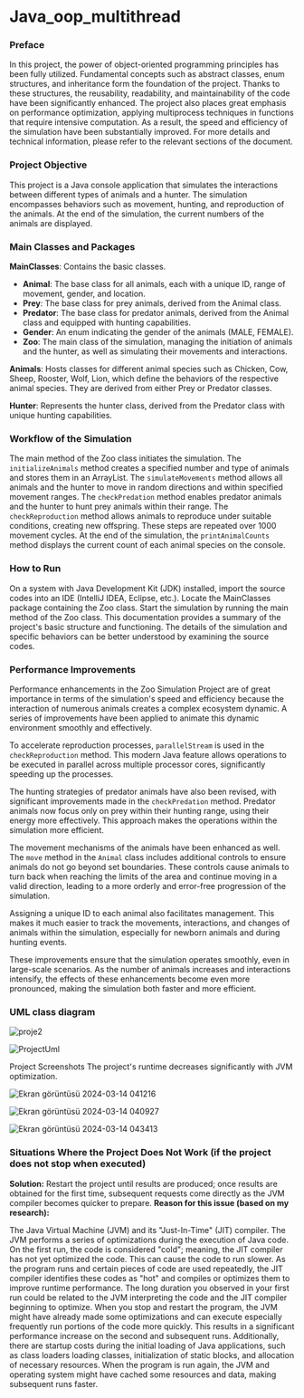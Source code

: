 # Java_oop_multithread

### Preface
In this project, the power of object-oriented programming principles has been fully utilized. Fundamental concepts such as abstract classes, enum structures, and inheritance form the foundation of the project. Thanks to these structures, the reusability, readability, and maintainability of the code have been significantly enhanced. The project also places great emphasis on performance optimization, applying multiprocess techniques in functions that require intensive computation. As a result, the speed and efficiency of the simulation have been substantially improved. For more details and technical information, please refer to the relevant sections of the document.

### Project Objective
This project is a Java console application that simulates the interactions between different types of animals and a hunter. The simulation encompasses behaviors such as movement, hunting, and reproduction of the animals. At the end of the simulation, the current numbers of the animals are displayed.

### Main Classes and Packages
**MainClasses**: Contains the basic classes.
- **Animal**: The base class for all animals, each with a unique ID, range of movement, gender, and location.
- **Prey**: The base class for prey animals, derived from the Animal class.
- **Predator**: The base class for predator animals, derived from the Animal class and equipped with hunting capabilities.
- **Gender**: An enum indicating the gender of the animals (MALE, FEMALE).
- **Zoo**: The main class of the simulation, managing the initiation of animals and the hunter, as well as simulating their movements and interactions.
  
**Animals**: Hosts classes for different animal species such as Chicken, Cow, Sheep, Rooster, Wolf, Lion, which define the behaviors of the respective animal species. They are derived from either Prey or Predator classes.

**Hunter**: Represents the hunter class, derived from the Predator class with unique hunting capabilities.

### Workflow of the Simulation
The main method of the Zoo class initiates the simulation. The `initializeAnimals` method creates a specified number and type of animals and stores them in an ArrayList. The `simulateMovements` method allows all animals and the hunter to move in random directions and within specified movement ranges. The `checkPredation` method enables predator animals and the hunter to hunt prey animals within their range. The `checkReproduction` method allows animals to reproduce under suitable conditions, creating new offspring. These steps are repeated over 1000 movement cycles. At the end of the simulation, the `printAnimalCounts` method displays the current count of each animal species on the console.

### How to Run
On a system with Java Development Kit (JDK) installed, import the source codes into an IDE (IntelliJ IDEA, Eclipse, etc.). Locate the MainClasses package containing the Zoo class. Start the simulation by running the main method of the Zoo class. This documentation provides a summary of the project's basic structure and functioning. The details of the simulation and specific behaviors can be better understood by examining the source codes.

### Performance Improvements
Performance enhancements in the Zoo Simulation Project are of great importance in terms of the simulation's speed and efficiency because the interaction of numerous animals creates a complex ecosystem dynamic. A series of improvements have been applied to animate this dynamic environment smoothly and effectively.

To accelerate reproduction processes, `parallelStream` is used in the `checkReproduction` method. This modern Java feature allows operations to be executed in parallel across multiple processor cores, significantly speeding up the processes.

The hunting strategies of predator animals have also been revised, with significant improvements made in the `checkPredation` method. Predator animals now focus only on prey within their hunting range, using their energy more effectively. This approach makes the operations within the simulation more efficient.

The movement mechanisms of the animals have been enhanced as well. The `move` method in the `Animal` class includes additional controls to ensure animals do not go beyond set boundaries. These controls cause animals to turn back when reaching the limits of the area and continue moving in a valid direction, leading to a more orderly and error-free progression of the simulation.

Assigning a unique ID to each animal also facilitates management. This makes it much easier to track the movements, interactions, and changes of animals within the simulation, especially for newborn animals and during hunting events.

These improvements ensure that the simulation operates smoothly, even in large-scale scenarios. As the number of animals increases and interactions intensify, the effects of these enhancements become even more pronounced, making the simulation both faster and more efficient.

### UML class diagram

![proje2](https://github.com/ATalhaTimur/Java_oop_multithread/assets/93510585/f83ab1ec-031a-4950-afb8-c9af5c95228b)

![ProjectUml](https://github.com/ATalhaTimur/Java_oop_multithread/assets/93510585/085ef005-1309-40d2-b0a1-ad079c4bb2fb)

Project Screenshots
The project's runtime decreases significantly with JVM optimization.

![Ekran görüntüsü 2024-03-14 041216](https://github.com/ATalhaTimur/Java_oop_multithread/assets/93510585/d6ac44f4-d0f2-42f2-83c3-e9f747df02e9)

![Ekran görüntüsü 2024-03-14 040927](https://github.com/ATalhaTimur/Java_oop_multithread/assets/93510585/a5560f6b-5361-4283-a1a6-e15330ec4ae1)

![Ekran görüntüsü 2024-03-14 043413](https://github.com/ATalhaTimur/Java_oop_multithread/assets/93510585/717e0af7-f890-4f6f-929d-76a42b1cd721)

### Situations Where the Project Does Not Work (if the project does not stop when executed)

**Solution:** 
Restart the project until results are produced; once results are obtained for the first time, subsequent requests come directly as the JVM compiler becomes quicker to prepare.
**Reason for this issue (based on my research):**

The Java Virtual Machine (JVM) and its "Just-In-Time" (JIT) compiler.
The JVM performs a series of optimizations during the execution of Java code. On the first run, the code is considered "cold"; meaning, the JIT compiler has not yet optimized the code.
This can cause the code to run slower. As the program runs and certain pieces of code are used repeatedly, the JIT compiler identifies these codes as "hot" and compiles or optimizes them to improve runtime performance.
The long duration you observed in your first run could be related to the JVM interpreting the code and the JIT compiler beginning to optimize. When you stop and restart the program, the JVM might have already made some optimizations and can execute especially frequently run portions of the code more quickly. This results in a significant performance increase on the second and subsequent runs. Additionally, there are startup costs during the initial loading of Java applications, such as class loaders loading classes, initialization of static blocks, and allocation of necessary resources.
When the program is run again, the JVM and operating system might have cached some resources and data, making subsequent runs faster.

